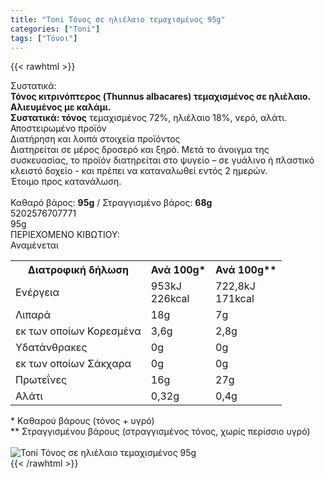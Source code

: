 ```yaml
---
title: "Toni Τόνος σε ηλιέλαιο τεμαχισμένος 95g"
categories: ["Toni"]
tags: ["Τόνοι"]
---
```

{{< rawhtml >}}

<div class="sload719"><div class="product"><div id="sistatika">Συστατικά:</div><div class="alltext"><b>Τόνος κιτρινόπτερος (Thunnus albacares) τεμαχισμένος σε ηλιέλαιο. Αλιευμένος με καλάμι.</b><br><b>Συστατικά: τόνος</b> τεμαχισμένος 72%, ηλιέλαιο 18%, νερό, αλάτι.<br>Αποστειρωμένο προϊόν</div><div id="loipa">Διατήρηση και λοιπά στοιχεία προϊόντος</div><div class="alltext">Διατηρείται σε μέρος δροσερό και ξηρό. Μετά το άνοιγμα της συσκευασίας, το προϊόν διατηρείται στο ψυγείο – σε γυάλινο ή πλαστικό κλειστό δοχείο - και πρέπει να καταναλωθεί εντός 2 ημερών.<br>Έτοιμο προς κατανάλωση.<br><br>Καθαρό βάρος: <b>95g</b> / Στραγγισμένο βάρος: <b>68g</b></div><div id="barcode"><div id="barimage1"></div><span id="bartext">5202576707771</span></div><div id="varos"><div id="varosimage1"></div><span id="varostext">95g</span></div><div id="kivotio">ΠΕΡΙΕΧΟΜΕΝΟ ΚΙΒΩΤΙΟΥ:<br>Αναμένεται</div><div class="tabout"><table id="diatable"><tbody><tr><th>Διατροφική δήλωση</th><th>Ανά 100g*</th><th>Ανά 100g**</th></tr><tr><td class="texr2">Ενέργεια</td><td class="texr">953kJ<br>226kcal</td><td class="texr">722,8kJ<br>171kcal</td></tr><tr><td class="texr2">Λιπαρά</td><td class="texr">18g</td><td class="texr">7g</td></tr><tr><td class="gray">εκ των οποίων Κορεσµένα</td><td class="gray2">3,6g</td><td class="gray2">2,8g</td></tr><tr><td class="texr2">Yδατάνθρακες</td><td class="texr">0g</td><td class="texr">0g</td></tr><tr><td class="gray">εκ των οποίων Σάκχαρα</td><td class="gray2">0g</td><td class="gray2">0g</td></tr><tr><td class="texr2">Πρωτεΐνες</td><td class="texr">16g</td><td class="texr">27g</td></tr><tr><td class="texr2">Αλάτι</td><td class="texr">0,32g</td><td class="texr">0,4g</td></tr></tbody></table></div><div class="alltext">* Kαθαρού βάρους (τόνος + υγρό)<br>** Στραγγισμένου βάρους (στραγγισμένος τόνος, χωρίς περίσσιο υγρό)</div><br><div class="pimg"><img alt="Toni Τόνος σε ηλιέλαιο τεμαχισμένος 95g" title="Toni Τόνος σε ηλιέλαιο τεμαχισμένος 95g" src="/media/images/toni-tonos-se-hlielaio-temaxismenos-95g.jpg"></div></div></div>
{{< /rawhtml >}}



